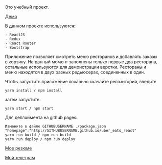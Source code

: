 Это учебный проект.

[Демо](https://mbrandler.github.io/uber_eats_react/)

В данном проекте используются:

```
- ReactJS
- Redux
- React Router
- Bootstrap
```

Приложение позволяет смотреть меню ресторанов и добавлять заказы в корзину. На данный момент заполнены только первые два ресторана, остальные используются для демонстрации верстки. Рестораны и меню находятся в двух разных редьюсерах, соединенных в один.

Чтобы запустить приложение локально скачайте репозиторий, введите 
```
yarn install / npm install 
```
затем запустите:
```
yarn start / npm start
```

Для деплоймента на github pages:
```
Измените в файле GITHUBUSERNAME ./package.json "homepage":"http://GITHUBUSERNAME.github.io/uber_eats_react"
yarn run build / npm run build
yarn run deploy / npm run deploy
```

[Мое резюме](https://hh.ru/resume/61e415a1ff0750dc180039ed1f704132535a71)

[Мой телеграм](https://t.me/m_brandler)
